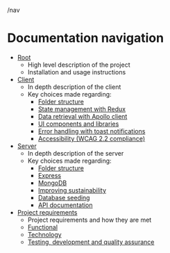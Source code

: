 /nav

# Documentation navigation

- [Root](../README.md)
  - High level description of the project
  - Installation and usage instructions
- [Client](../client/README.md)
  - In depth description of the client
  - Key choices made regarding:
    - [Folder structure](../client/README.md#folder-structure)
    - [State management with Redux](../client/README.md#state-management-with-redux)
    - [Data retrieval with Apollo client](../client/README.md#data-retrieval-with-apollo-client)
    - [UI components and libraries](../client/README.md#ui-components-and-libraries)
    - [Error handling with toast notifications](../client/README.md#error-handling-with-toast-notifications)
    - [Accessibility (WCAG 2.2 compliance)](../client/README.md#accessibility-wcag-22-compliance)
- [Server](../server/README.md)
  - In depth description of the server
  - Key choices made regarding:
    - [Folder structure](../server/README.md#folder-structure)
    - [Express](../server/README.md#express)
    - [MongoDB](../server/README.md#mongodb)
    - [Improving sustainability](../server/README.md#improving-sustainability)
    - [Database seeding](../server/README.md#database-seeding)
    - [API documentation](../server/README.md#api-documentation)
- [Project requirements](project_requirements.md)
  - Project requirements and how they are met
  - [Functional](project_requirements.md#functional)
  - [Technology](project_requirements.md#technology)
  - [Testing, development and quality assurance](project_requirements.md#testing-development-and-quality-assurance)
